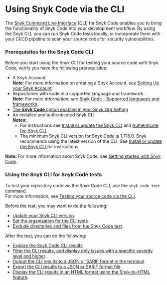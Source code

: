 # Using Snyk Code via the CLI

The [Snyk Command Line Interface](../../../snyk-cli/) (CLI) for Snyk Code enables you to bring the functionality of Snyk Code into your development workflow. By using the Snyk CLI, you can run Snyk Code tests locally, or incorporate them with your CI/CD pipeline to scan your source code for security vulnerabilities.

### Prerequisites for the Snyk Code CLI

Before you start using the Snyk CLI for testing your source code with Snyk Code, verify you have the following prerequisites:

* A Snyk Account.\
  **Note**: For more information on creating a Snyk Account, see [Setting Up your Snyk Account](https://docs.snyk.io/tutorials/getting-started/snyk-integrations/snyk-account).
* Repositories with code in a supported language and framework.\
  **Note**: For more information, see [Snyk Code - Supported languages and frameworks](../snyk-code-language-and-framework-support.md).
* [The **Snyk Code** option enabled in your Snyk Org Setting](https://docs.snyk.io/products/snyk-code/getting-started-with-snyk-code/activating-snyk-code-using-the-web-ui/step-1-enabling-the-snyk-code-option)
* An installed and authenticated Snyk CLI.\
  **Notes**:
  * For instructions see [Install or update the Snyk CLI](../../../snyk-cli/install-the-snyk-cli.md) and [Authenticate the Snyk CLI](https://docs.snyk.io/snyk-cli/authenticate-the-cli-with-your-account).
  * The minimum Snyk CLI version for Snyk Code is 1.716.0. Snyk recommends using the latest version of the CLI. See [Install or update the Snyk CLI ](../../../snyk-cli/install-the-snyk-cli.md)for instructions.

**Note**: For more information about Snyk Code, see [Getting started with Snyk Code](https://docs.snyk.io/products/snyk-code/getting-started-with-snyk-code).

### Using the Snyk CLI for Snyk Code tests

To test your repository code via the Snyk Code CLI, use the `snyk code test` command.\
For more information, see [Testing your source code via the CLI](https://docs.snyk.io/products/snyk-code/cli-for-snyk-code/testing-your-source-code-via-the-cli).

Before the test, you may want to do the following:

* [Update your Snyk CLI version](https://docs.snyk.io/products/snyk-code/cli-for-snyk-code/updating-the-snyk-cli-version).
* [Set the organization for the CLI tests](https://docs.snyk.io/products/snyk-code/cli-for-snyk-code/before-you-start-set-the-organization-for-the-cli-tests).
* [Exclude directories and files from the Snyk Code test](https://docs.snyk.io/products/snyk-code/cli-for-snyk-code/excluding-directories-and-files-from-the-snyk-code-cli-test).

After the test, you can do the following:

* [Explore the Snyk Code CLI results](https://docs.snyk.io/products/snyk-code/cli-for-snyk-code/snyk-code-cli-results).
* [Filter the CLI results, and display only issues with a specific severity level and higher](https://docs.snyk.io/products/snyk-code/cli-for-snyk-code/working-with-the-snyk-code-cli-results/displaying-only-discovered-issues-above-a-specific-severity-level).
* [Output the CLI results to a JSON or SARIF format in the terminal](https://docs.snyk.io/products/snyk-code/cli-for-snyk-code/working-with-the-snyk-code-cli-results/outputting-the-test-results-to-a-json-or-sarif-format-in-the-terminal).
* [Export the CLI results to a JSON or SARIF format file](https://docs.snyk.io/products/snyk-code/cli-for-snyk-code/working-with-the-snyk-code-cli-results/exporting-the-test-results-to-a-json-or-sarif-file).
* [Display the CLI results in an HTML format using the Snyk-to-HTML feature](https://docs.snyk.io/products/snyk-code/cli-for-snyk-code/displaying-the-cli-results-in-an-html-format-using-the-snyk-to-html-feature).
